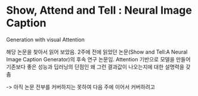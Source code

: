 # Show, Attend and Tell : Neural Image Caption
 Generation with visual Attention
 
 해당 논문을 찾아서 읽어 보았음. 2주에 전에 읽었던 논문(Show and Tell:A Neural Image Caption Generator)의 후속 연구 논문임. Attention 기반으로 모델을 만들어 기존보다 좋은 성능과
 딥러닝의 단점인 왜 그런 결과값이 나오는지에 대한 설명력을 갖춤
 
 
 -> 아직 논문 전부를 커버하지는 못하여 다음 주에 이어서 커버하려고 
